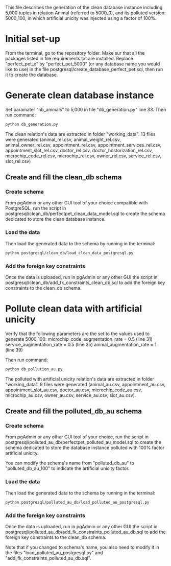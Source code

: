 This file describes the generation of the clean database instance including 5,000 tuples in relation Animal (referred to 5000_0), and its polluted version: 5000_100, in which artificial unicity was injected using a factor of 100%.

# Initial set-up

From the terminal, go to the repository folder.
Make sur that all the packages listed in file requirements.txt are installed. 
Replace "perfect_pet_x" by "perfect_pet_5000" (or any database name you would like to use) in the file postgresql/create_database_perfect_pet.sql, then run it to create the database.


# Generate clean database instance

Set paramater "nb_animals" to 5,000 in file "db_generation.py" line 33. Then run command:

```bash
python db_generation.py
```
The clean relation's data are extracted in folder "working_data". 13 files were generated (animal_rel.csv, animal_weight_rel.csv, animal_owner_rel.csv, appointment_rel.csv, appointment_services_rel.csv, appointment_slot_rel.csv, doctor_rel.csv, doctor_hostorization_rel.csv, microchip_code_rel.csv, microchip_rel.csv, owner_rel.csv, service_rel.csv, slot_rel.csv)


## Create and fill the clean_db schema

### Create schema
From pgAdmin or any other GUI tool of your choice compatible with PostgreSQL, run the script in postgresql/clean_db/perfectpet_clean_data_model.sql to create the schema dedicated to store the clean database instance. 

### Load the data
Then load the generated data to the schema by running in the terminal:

```bash
python postgresql/clean_db/load_clean_data_postgresql.py
```

### Add the foreign key constraints
Once the data is uploaded, run in pgAdmin or any other GUI the script in postgresql/clean_db/add_fk_constraints_clean_db.sql to add the foreign key constraints to the clean_db schema.


# Pollute clean data with artificial unicity

Verify that the following parameters are the set to the values used to generate 5000_100:
microchip_code_augmentation_rate = 0.5 (line 31)
service_augmentation_rate = 0.5 (line 35)
animal_augmentation_rate = 1 (line 39)

Then run command:

```bash
python db_pollution_au.py
```

The polluted with artificial unicity relation's data are extracted in folder "working_data". 9 files were generated (animal_au.csv, appointment_au.csv, appointment_slot_au.csv, doctor_au.csv, microchip_code_au.csv, microchip_au.csv, owner_au.csv, service_au.csv, slot_au.csv).

## Create and fill the polluted_db_au schema

### Create schema
From pgAdmin or any other GUI tool of your choice, run the script in postgresql/polluted_au_db/perfectpet_polluted_au_model.sql to create the schema dedicated to store the database instance polluted with 100% factor artificial unicity.

You can modify the schema's name from "polluted_db_au" to "polluted_db_au_100" to indicate the artificial unicity factor.

### Load the data
Then load the generated data to the schema by running in the terminal:

```bash
python postgresql/polluted_au_db/load_polluted_au_postgresql.py
```

### Add the foreign key constraints
Once the data is uploaded, run in pgAdmin or any other GUI the script in postgresql/polluted_au_db/add_fk_constraints_polluted_au_db.sql to add the foreign key constraints to the clean_db schema.

Note that if you changed to schema's name, you also need to modify it in the files "load_polluted_au_postgresql.py" and "add_fk_constraints_polluted_au_db.sql".
